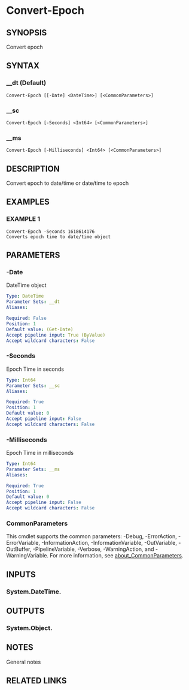 # Convert-Epoch

## SYNOPSIS
Convert epoch

## SYNTAX

### __dt (Default)
```
Convert-Epoch [[-Date] <DateTime>] [<CommonParameters>]
```

### __sc
```
Convert-Epoch [-Seconds] <Int64> [<CommonParameters>]
```

### __ms
```
Convert-Epoch [-Milliseconds] <Int64> [<CommonParameters>]
```

## DESCRIPTION
Convert epoch to date/time or date/time to epoch

## EXAMPLES

### EXAMPLE 1
```
Convert-Epoch -Seconds 1618614176
Converts epoch time to date/time object
```

## PARAMETERS

### -Date
DateTime object

```yaml
Type: DateTime
Parameter Sets: __dt
Aliases:

Required: False
Position: 1
Default value: (Get-Date)
Accept pipeline input: True (ByValue)
Accept wildcard characters: False
```

### -Seconds
Epoch Time in seconds

```yaml
Type: Int64
Parameter Sets: __sc
Aliases:

Required: True
Position: 1
Default value: 0
Accept pipeline input: False
Accept wildcard characters: False
```

### -Milliseconds
Epoch Time in milliseconds

```yaml
Type: Int64
Parameter Sets: __ms
Aliases:

Required: True
Position: 1
Default value: 0
Accept pipeline input: False
Accept wildcard characters: False
```

### CommonParameters
This cmdlet supports the common parameters: -Debug, -ErrorAction, -ErrorVariable, -InformationAction, -InformationVariable, -OutVariable, -OutBuffer, -PipelineVariable, -Verbose, -WarningAction, and -WarningVariable. For more information, see [about_CommonParameters](http://go.microsoft.com/fwlink/?LinkID=113216).

## INPUTS

### System.DateTime.
## OUTPUTS

### System.Object.
## NOTES
General notes

## RELATED LINKS
